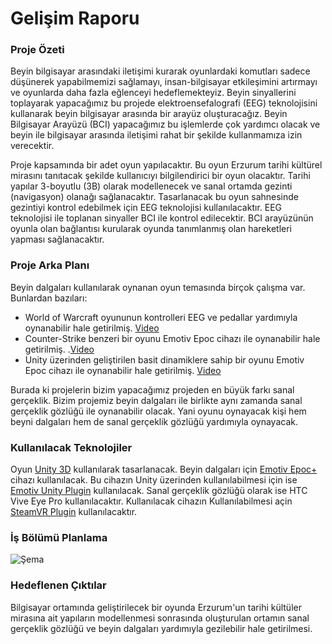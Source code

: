 # Gelişim Raporu
### Proje Özeti
Beyin bilgisayar arasındaki iletişimi kurarak oyunlardaki komutları sadece düşünerek yapabilmemizi
sağlamayı, insan-bilgisayar etkileşimini artırmayı ve oyunlarda daha fazla eğlenceyi hedeflemekteyiz. Beyin
sinyallerini toplayarak yapacağımız bu projede elektroensefalografi (EEG) teknolojisini kullanarak beyin
bilgisayar arasında bir arayüz oluşturacağız. Beyin Bilgisayar Arayüzü (BCI) yapacağımız bu işlemlerde çok
yardımcı olacak ve beyin ile bilgisayar arasında iletişimi rahat bir şekilde kullanmamıza izin verecektir.

Proje kapsamında bir adet oyun yapılacaktır. Bu oyun Erzurum tarihi kültürel mirasını tanıtacak şekilde
kullanıcıyı bilgilendirici bir oyun olacaktır. Tarihi yapılar 3-boyutlu (3B) olarak modellenecek ve sanal ortamda
gezinti (navigasyon) olanağı sağlanacaktır. Tasarlanacak bu oyun sahnesinde gezintiyi kontrol edebilmek için
EEG teknolojisi kullanılacaktır. EEG teknolojisi ile toplanan sinyaller BCI ile kontrol edilecektir. BCI arayüzünün
oyunla olan bağlantısı kurularak oyunda tanımlanmış olan hareketleri yapması sağlanacaktır.

### Proje Arka Planı
Beyin dalgaları kullanılarak oynanan oyun temasında birçok çalışma var. Bunlardan bazıları:
- World of Warcraft oyununun kontrolleri EEG ve pedallar yardımıyla oynanabilir hale getirilmiş. [Video](https://www.youtube.com/watch?v=jXpjRwPQC5Q)
- Counter-Strike benzeri bir oyunu Emotiv Epoc cihazı ile oynanabilir hale getirilmiş. .[Video](https://www.youtube.com/watch?v=TtvDIFY8Bwo)
- Unity üzerinden geliştirilen basit dinamiklere sahip bir oyunu Emotiv Epoc cihazı ile oynanabilir hale getirilmiş. [Video](https://www.youtube.com/watch?v=5jCBEIx6NSI)

Burada ki projelerin bizim yapacağımız projeden en büyük farkı sanal gerçeklik. Bizim projemiz beyin dalgaları ile birlikte aynı zamanda sanal gerçeklik gözlüğü ile oynanabilir olacak. Yani oyunu oynayacak kişi hem beyni dalgaları hem de sanal gerçeklik gözlüğü yardımıyla oynayacak.

### Kullanılacak Teknolojiler
Oyun [Unity 3D](https://unity.com) kullanılarak tasarlanacak. Beyin dalgaları için [Emotiv Epoc+](https://www.emotiv.com/epoc/) cihazı kullanılacak. Bu cihazın Unity üzerinden kullanılabilmesi için ise [Emotiv Unity Plugin](https://github.com/Emotiv/unity-plugin) kullanılacak. Sanal gerçeklik gözlüğü olarak ise HTC Vive Eye Pro kullanılacaktır. Kullanılacak cihazın Kullanılabilmesi açin [SteamVR Plugin](https://assetstore.unity.com/packages/tools/integration/steamvr-plugin-32647) kullanılacaktır.

### İş Bölümü Planlama
![Şema](https://i.hizliresim.com/FolLSA.png)

### Hedeflenen Çıktılar
Bilgisayar ortamında geliştirilecek bir oyunda Erzurum'un tarihi kültüler mirasına ait yapıların modellenmesi sonrasında oluşturulan ortamın sanal gerçeklik gözlüğü ve beyin dalgaları yardımıyla gezilebilir hale getirilmesi.
